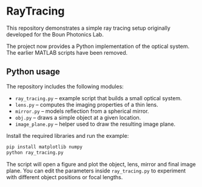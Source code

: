 # RayTracing

This repository demonstrates a simple ray tracing setup originally developed for the Boun Photonics Lab.

The project now provides a Python implementation of the optical system. The earlier MATLAB scripts have been removed.

## Python usage

The repository includes the following modules:

- `ray_tracing.py` – example script that builds a small optical system.
- `lens.py` – computes the imaging properties of a thin lens.
- `mirror.py` – models reflection from a spherical mirror.
- `obj.py` – draws a simple object at a given location.
- `image_plane.py` – helper used to draw the resulting image plane.

Install the required libraries and run the example:

```bash
pip install matplotlib numpy
python ray_tracing.py
```

The script will open a figure and plot the object, lens, mirror and final image plane. You can edit the parameters inside `ray_tracing.py` to experiment with different object positions or focal lengths.
